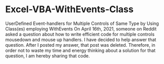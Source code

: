 # Excel-VBA-WithEvents-Class
UserDefined Event-handlers for Multiple Controls of Same Type by Using Class(es) employing WithEvents
On April 16th, 2021, someone on Reddit asked a question about how to write efficient code for multiple controls mousedown and mouse up handlers.
I have decided to help answer that question.
After I posted my answer, that post was deleted.
Therefore, in order not to waste my time and energy thinking about a solution for that question, I am hereby sharing that code.
